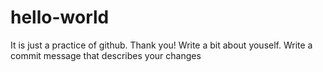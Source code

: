 # hello-world
It is just a practice of github. Thank you!
Write a bit about youself.
Write a commit message that describes your changes
